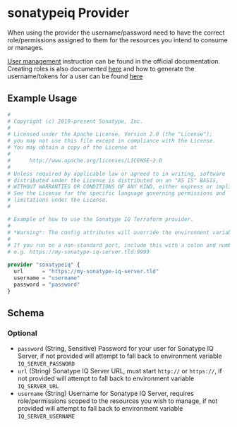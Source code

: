 # sonatypeiq Provider

When using the provider the username/password need to have the correct role/permissions assigned to them for the
resources you intend to consume or manages.

[User management](https://help.sonatype.com/en/user-management.html) instruction can be found in the official
documentation. Creating roles is also documented [here](https://help.sonatype.com/en/role-management.html) and how to
generate the username/tokens for a user can be found [here](https://help.sonatype.com/en/iq-server-user-tokens.html)

## Example Usage

```terraform
# 
# Copyright (c) 2019-present Sonatype, Inc.
# 
# Licensed under the Apache License, Version 2.0 (the "License");
# you may not use this file except in compliance with the License.
# You may obtain a copy of the License at
#
#      http://www.apache.org/licenses/LICENSE-2.0
#
# Unless required by applicable law or agreed to in writing, software
# distributed under the License is distributed on an "AS IS" BASIS,
# WITHOUT WARRANTIES OR CONDITIONS OF ANY KIND, either express or implied.
# See the License for the specific language governing permissions and
# limitations under the License.
#

# Example of how to use the Sonatype IQ Terraform provider.
#
# *Warning*: The config attributes will override the environment variables (See Schema)
#
# If you run on a non-standard port, include this with a colon and number:
# e.g. https://my-sonatype-iq-server.tld:9999

provider "sonatypeiq" {
  url      = "https://my-sonatype-iq-server.tld"
  username = "username"
  password = "password"
}
```

<!-- schema generated by tfplugindocs -->
## Schema

### Optional

- `password` (String, Sensitive) Password for your user for Sonatype IQ Server, if not provided will attempt to fall back to environment variable `IQ_SERVER_PASSWORD`
- `url` (String) Sonatype IQ Server URL, must start `http://` or `https://`, if not provided will attempt to fall back to environment variable `IQ_SERVER_URL`
- `username` (String) Username for Sonatype IQ Server, requires role/permissions scoped to the resources you wish to manage, if not provided will attempt to fall back to environment variable `IQ_SERVER_USERNAME`

